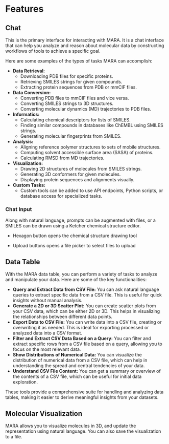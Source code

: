 # Features

## Chat

This is the primary interface for interacting with MARA. It is a chat interface that can help you analyze and reason about molecular data by constructing workflows of tools to achieve a specific goal.
<vimg src="mara/mara-chat.png" />

 Here are some examples of the types of tasks MARA can accomplish:
* **Data Retrieval:**
    - Downloading PDB files for specific proteins.
    - Retrieving SMILES strings for given compounds.
    - Extracting protein sequences from PDB or mmCIF files.
* **Data Conversion:**
    - Converting PDB files to mmCIF files and vice versa.
    - Converting SMILES strings to 3D structures.
    - Converting molecular dynamics (MD) trajectories to PDB files.
* **Informatics:**
    - Calculating chemical descriptors for lists of SMILES.
    - Finding similar compounds in databases like ChEMBL using SMILES strings.
    - Generating molecular fingerprints from SMILES.
* **Analysis:**
    - Aligning reference polymer structures to sets of mobile structures.
    - Computing solvent accessible surface area (SASA) of proteins.
    - Calculating RMSD from MD trajectories.
* **Visualization:**
    - Drawing 2D structures of molecules from SMILES strings.
    - Generating 3D conformers for given molecules.
    - Displaying protein sequences and alignments visually.
* **Custom Tasks:**
    - Custom tools can be added to use API endpoints, Python scripts, or database access for specialized tasks.

### Chat Input
<vimg src="mara/chat-input.png" />
Along with natural language, prompts can be augmented with files, or a SMILES can be drawn using a Ketcher  chemical structure editor.

- Hexagon button opens the chemical structure drawing tool

- Upload buttons opens a file picker to select files to upload

## Data Table
With the MARA data table, you can perform a variety of tasks to analyze and manipulate your data. Here are some of the key functionalities:

- **Query and Extract Data from CSV File:** You can ask natural language queries to extract specific data from a CSV file. This is useful for quick insights without manual analysis.
- **Generate a 2D or 3D Scatter Plot:** You can create scatter plots from your CSV data, which can be either 2D or 3D. This helps in visualizing the relationships between different data points.
- **Export Data to CSV File:** You can write data into a CSV file, creating or overwriting it as needed. This is ideal for exporting processed or analyzed data into a CSV format.
- **Filter and Extract CSV Data Based on a Query:** You can filter and extract specific rows from a CSV file based on a query, allowing you to focus on the most relevant data.
- **Show Distributions of Numerical Data:** You can visualize the distribution of numerical data from a CSV file, which can help in understanding the spread and central tendencies of your data.
- **Understand CSV File Content:** You can get a summary or overview of the contents of a CSV file, which can be useful for initial data exploration.

These tools provide a comprehensive suite for handling and analyzing data tables, making it easier to derive meaningful insights from your datasets.


## Molecular Visualization
MARA allows you to visualize molecules in 3D, and update the representation using natural language. You can also save the visualization to a file.
